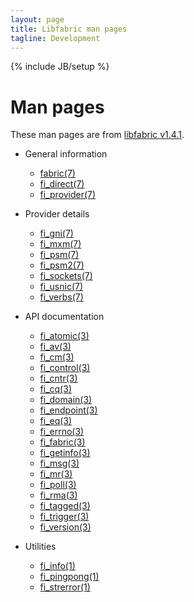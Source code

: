 ```yaml
---
layout: page
title: Libfabric man pages
tagline: Development
---
```

{% include JB/setup %}

# Man pages

These man pages are from [libfabric
v1.4.1](https://github.com/ofiwg/libfabric/releases/tag/v1.4.1).

* General information
  * [fabric(7)](fabric.7.html)
  * [fi_direct(7)](fi_direct.7.html)
  * [fi_provider(7)](fi_provider.7.html)

* Provider details
  * [fi_gni(7)](fi_gni.7.html)
  * [fi_mxm(7)](fi_mxm.7.html)
  * [fi_psm(7)](fi_psm.7.html)
  * [fi_psm2(7)](fi_psm2.7.html)
  * [fi_sockets(7)](fi_sockets.7.html)
  * [fi_usnic(7)](fi_usnic.7.html)
  * [fi_verbs(7)](fi_verbs.7.html)

* API documentation
  * [fi_atomic(3)](fi_atomic.3.html)
  * [fi_av(3)](fi_av.3.html)
  * [fi_cm(3)](fi_cm.3.html)
  * [fi_control(3)](fi_control.3.html)
  * [fi_cntr(3)](fi_cntr.3.html)
  * [fi_cq(3)](fi_cq.3.html)
  * [fi_domain(3)](fi_domain.3.html)
  * [fi_endpoint(3)](fi_endpoint.3.html)
  * [fi_eq(3)](fi_eq.3.html)
  * [fi_errno(3)](fi_errno.3.html)
  * [fi_fabric(3)](fi_fabric.3.html)
  * [fi_getinfo(3)](fi_getinfo.3.html)
  * [fi_msg(3)](fi_msg.3.html)
  * [fi_mr(3)](fi_mr.3.html)
  * [fi_poll(3)](fi_poll.3.html)
  * [fi_rma(3)](fi_rma.3.html)
  * [fi_tagged(3)](fi_tagged.3.html)
  * [fi_trigger(3)](fi_trigger.3.html)
  * [fi_version(3)](fi_version.3.html)

* Utilities
  * [fi_info(1)](fi_info.1.html)
  * [fi_pingpong(1)](fi_pingpong.1.html)
  * [fi_strerror(1)](fi_strerror.1.html)
